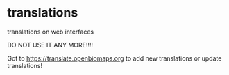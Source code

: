 # translations
translations on web interfaces

DO NOT USE IT ANY MORE!!!!

Got to https://translate.openbiomaps.org to add new translations or update translations!
